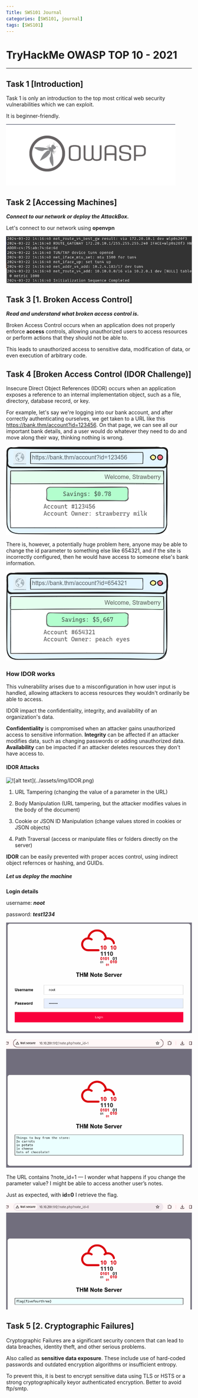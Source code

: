 ```yaml
---
Title: SWS101 Journal 
categories: [SWS101, journal]
tags: [SWS101]
---
```


# TryHackMe OWASP TOP 10 - 2021

---

## Task 1 [Introduction]

Task 1 is only an introduction to the top most critical web security vulnerabilities which we can exploit.

It is beginner-friendly.

![Alt text](<../assets/img/tryhackme_screenshots/Screenshot from 2024-03-22 14-35-46.png>)

## Task 2 [Accessing Machines]

***Connect to our network or deploy the AttackBox.***

Let's connect to our network using **openvpn** 

![Alt text](<../assets/img/tryhackme_screenshots/Screenshot from 2024-03-22 14-41-28.png>)

## Task 3 [1. Broken Access Control]

***Read and understand what broken access control is.***

Broken Access Control occurs when an application does not properly enforce **access** controls, allowing unauthorized users to access resources or perform actions that they should not be able to. 

This leads to unauthorized access to sensitive data, modification of data, or even execution of arbitrary code. 

## Task 4 [Broken Access Control (IDOR Challenge)]

Insecure Direct Object References (IDOR) occurs when an application exposes a reference to an internal implementation object, such as a file, directory, database record, or key. 

For example, let's say we're logging into our bank account, and after correctly authenticating ourselves, we get taken to a URL like this https://bank.thm/account?id=123456. On that page, we can see all our important bank details, and a user would do whatever they need to do and move along their way, thinking nothing is wrong.

![Alt text](<../assets/img/tryhackme_screenshots/Screenshot from 2024-03-22 15-50-00.png>)

There is, however, a potentially huge problem here, anyone may be able to change the id parameter to something else like 654321, and if the site is incorrectly configured, then he would have access to someone else's bank information.

![Alt text](<../assets/img/tryhackme_screenshots/Screenshot from 2024-03-22 15-52-30.png>)

### How IDOR works

This vulnerability arises due to a misconfiguration in how user input is handled, allowing attackers to access resources they wouldn't ordinarily be able to access.

IDOR impact the confidentiality, integrity, and availability of an organization's data.

**Confidentiality** is compromised when an attacker gains unauthorized access to sensitive information. **Integrity** can be affected if an attacker modifies data, such as changing passwords or adding unauthorized data. **Availability** can be impacted if an attacker deletes resources they don't have access to.

#### IDOR Attacks

![!\[alt text\](../assets/img/IDOR.png)
](../assets/img/tryhackme_screenshots/IDOR.png)

1. URL Tampering (changing the value of a parameter in the URL)

2. Body Manipulation (URL tampering, but the attacker modifies values in the body of the document)

3. Cookie or JSON ID Manipulation (change values stored in cookies or JSON objects)

4. Path Traversal (access or manipulate files or folders directly on the server)

**IDOR** can be easily prevented with proper acces control, using indirect object refernces or hashing, and GUIDs.

##### Let us deploy the machine 

**Login details**

username: ***noot***

password: ***test1234***

![alt text](<../assets/img/tryhackme_screenshots/Screenshot from 2024-03-28 16-21-18.png>)

![alt text](<../assets/img/tryhackme_screenshots/Screenshot from 2024-03-28 16-24-03.png>)

The URL contains ?note_id=1 — I wonder what happens if you change the parameter value? I might be able to access another user’s notes.

Just as expected, with **id=0** I retrieve the flag.

![alt text](<../assets/img/tryhackme_screenshots/Screenshot from 2024-03-28 16-34-30.png>)

## Task 5 [2. Cryptographic Failures]

Cryptographic Failures are a significant security concern that can lead to data breaches, identity theft, and other serious problems. 

Also called as **sensitive data exposure**. These include use of hard-coded passwords and outdated encryption algorithms or insufficient entropy.

To prevent this, it is best to encrypt sensitive data using TLS or HSTS or a strong cryptographically keyor authenticated encryption. Better to avoid ftp/smtp.



